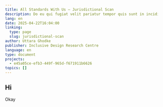 ```yaml
---
title: All Standards With Us – Jurisdictional Scan
description: Do eu qui fugiat velit pariatur tempor quis sunt in incididunt.
lang: en
date: 2025-04-22T16:04:00
linking:
  type: page
  slug: jurisdictional-scan
author: Uttara Ghodke
publisher: Inclusive Design Research Centre
language: en
type: document
projects:
  - e45a05ce-efb3-449f-965d-f671911b6626
topics: []
---
```

## Hi

Okay
